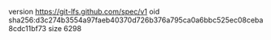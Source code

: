 version https://git-lfs.github.com/spec/v1
oid sha256:d3c274b3554a97faeb40370d726b376a795ca0a6bbc525ec08ceba8cdc11bf73
size 6298
